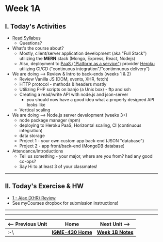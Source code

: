 # Week 1A

## I. Today's Activities
  
- [Read Syllabus](../syllabus.md)
  - Questions?
- What's the course about?
  - Mostly, client/server application development (aka "Full Stack") utilizing the **MERN** stack (Mongo, Express, React, Nodejs)
  - Also, deployment to [PaaS ("Platform as a service")](https://azure.microsoft.com/en-us/resources/cloud-computing-dictionary/what-is-paas) provider [Heroku](https://www.heroku.com/platform) utilizing CI/CD ("continuous integration"/"contimnuous delivery")
- We are doing --> Review & Intro to back-ends (weeks 1 & 2)
  - Review Vanilla JS (DOM, events, XHR, fetch)
  - HTTP protocol - methods & headers mostly
  - Utilizing PHP scripts on banjo (a Unix box) - ftp and ssh
  - Creating a read/write API with node.js and json-server
    - you should now have a good idea what a properly designed API looks like
  - Vertical scaling
- We are doing --> Node.js server development (weeks 3+)
  - node package manager (npm)
  - deploying to Heroku PaaS, Horizontal scaling, CI (continuous integration)
  - data storage 
  - Project 1 - your own custom app back-end (JSON "database")
  - Project 2 - app front/back-end (MongoDB database)
- Attendance/Introductions
  - Tell us something - your major, where are you from? had any good co-ops?
  - Say Hi to at least 3 of your classmates!

 ---
  
## II. Today's Exercise & HW

- [1 - Ajax (XHR) Review](../exercises/1-ajax-review.md)
- See myCourses dropbox for submission instructions!

---
---

| <-- Previous Unit | Home | Next Unit -->
| --- | --- | --- 
|   :-\  |  [**IGME-430 Home**](../) | [**Week 1B Notes**](01B.md)
